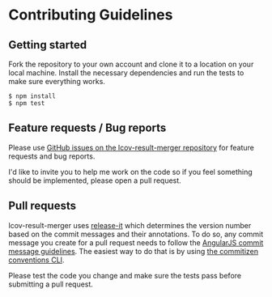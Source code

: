 # Contributing Guidelines

## Getting started

Fork the repository to your own account and clone it to a location on your local machine.
Install the necessary dependencies and run the tests to make sure everything works.

```
$ npm install
$ npm test
```

## Feature requests / Bug reports
Please use [GitHub issues on the lcov-result-merger repository](https://github.com/mweibel/lcov-result-merger/issues)
for feature requests and bug reports.

I'd like to invite you to help me work on the code so if you feel something should be implemented, please
open a pull request.

## Pull requests
lcov-result-merger uses [release-it](https://github.com/release-it/release-it) which determines the
version number based on the commit messages and their annotations. To do so, any commit message you
create for a pull request needs to follow the
[AngularJS commit message guidelines](https://docs.google.com/document/d/1QrDFcIiPjSLDn3EL15IJygNPiHORgU1_OOAqWjiDU5Y/edit).
The easiest way to do that is by using [the commitizen conventions CLI](http://commitizen.github.io/cz-cli/).

Please test the code you change and make sure the tests pass before submitting a pull request.
